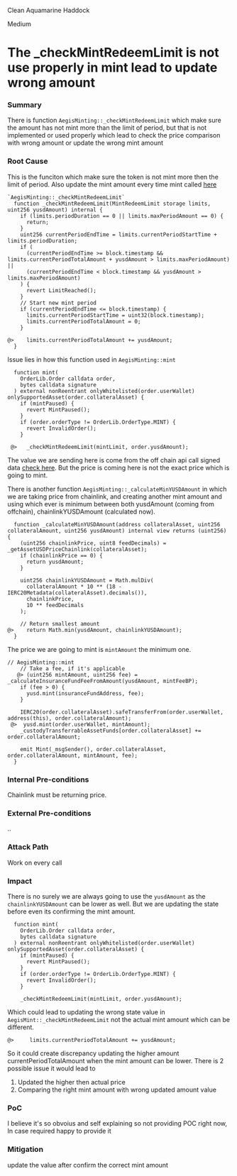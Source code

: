 Clean Aquamarine Haddock

Medium

# The _checkMintRedeemLimit is not use properly in mint lead to update wrong amount

### Summary

There is function `AegisMinting::_checkMintRedeemLimit` which make sure the amount has not mint more than the limit of period, but that is not implemented or used properly which lead to check the price comparison with wrong amount or update the wrong mint amount


### Root Cause

This is the funciton which make sure the token is not mint more then the limit of period. Also update the mint amount every time mint called [here](https://github.com/sherlock-audit/2025-04-aegis-op-grant/blob/main/aegis-contracts/contracts/AegisMinting.sol#L785)
```solidity
`AegisMinting::_checkMintRedeemLimit`
  function _checkMintRedeemLimit(MintRedeemLimit storage limits, uint256 yusdAmount) internal {
    if (limits.periodDuration == 0 || limits.maxPeriodAmount == 0) {
      return;
    }
    uint256 currentPeriodEndTime = limits.currentPeriodStartTime + limits.periodDuration;
    if (
      (currentPeriodEndTime >= block.timestamp && limits.currentPeriodTotalAmount + yusdAmount > limits.maxPeriodAmount) ||
      (currentPeriodEndTime < block.timestamp && yusdAmount > limits.maxPeriodAmount)
    ) {
      revert LimitReached();
    }
    // Start new mint period
    if (currentPeriodEndTime <= block.timestamp) {
      limits.currentPeriodStartTime = uint32(block.timestamp);
      limits.currentPeriodTotalAmount = 0;
    }

@>    limits.currentPeriodTotalAmount += yusdAmount;
  }
```

Issue lies in how this function used in `AegisMinting::mint` 
```solidity
  function mint(
    OrderLib.Order calldata order,
    bytes calldata signature
  ) external nonReentrant onlyWhitelisted(order.userWallet) onlySupportedAsset(order.collateralAsset) {
    if (mintPaused) {
      revert MintPaused();
    }
    if (order.orderType != OrderLib.OrderType.MINT) {
      revert InvalidOrder();
    }

 @>   _checkMintRedeemLimit(mintLimit, order.yusdAmount);
```

The value we are sending here is come from the off chain api call signed data [check here](https://github.com/Aegis-im/aegis-contracts/blob/master/docs/mint-redeem.md). But the price is coming here is not the exact price which is going to mint.

There is another function `AegisMinting::_calculateMinYUSDAmount` in which we are taking price from chainlink, and creating another mint amount and using which ever is minimum between both yusdAmount (coming from offchain), chainlinkYUSDAmount (calculated now).
```solidity
  function _calculateMinYUSDAmount(address collateralAsset, uint256 collateralAmount, uint256 yusdAmount) internal view returns (uint256) {
    (uint256 chainlinkPrice, uint8 feedDecimals) = _getAssetUSDPriceChainlink(collateralAsset);
    if (chainlinkPrice == 0) {
      return yusdAmount;
    }

    uint256 chainlinkYUSDAmount = Math.mulDiv(
      collateralAmount * 10 ** (18 - IERC20Metadata(collateralAsset).decimals()),
      chainlinkPrice,
      10 ** feedDecimals
    );

    // Return smallest amount
@>    return Math.min(yusdAmount, chainlinkYUSDAmount);
  }
```

The price we are going to mint is `mintAmount` the minimum one.
```solidity
// AegisMinting::mint
    // Take a fee, if it's applicable
   @> (uint256 mintAmount, uint256 fee) = _calculateInsuranceFundFeeFromAmount(yusdAmount, mintFeeBP);
    if (fee > 0) {
      yusd.mint(insuranceFundAddress, fee);
    }

    IERC20(order.collateralAsset).safeTransferFrom(order.userWallet, address(this), order.collateralAmount);
 @>  yusd.mint(order.userWallet, mintAmount);
    _custodyTransferrableAssetFunds[order.collateralAsset] += order.collateralAmount;

    emit Mint(_msgSender(), order.collateralAsset, order.collateralAmount, mintAmount, fee);
  }
```


### Internal Pre-conditions

Chainlink must be returning price.

### External Pre-conditions

..

### Attack Path

Work on every call

### Impact

There is no surely we are always going to use the `yusdAmount` as the `chainlinkYUSDAmount` can be lower as well. But we are updating the state before even its confirming the mint amount.
```solidity
  function mint(
    OrderLib.Order calldata order,
    bytes calldata signature
  ) external nonReentrant onlyWhitelisted(order.userWallet) onlySupportedAsset(order.collateralAsset) {
    if (mintPaused) {
      revert MintPaused();
    }
    if (order.orderType != OrderLib.OrderType.MINT) {
      revert InvalidOrder();
    }

    _checkMintRedeemLimit(mintLimit, order.yusdAmount);
```
Which could lead to updating the wrong state value in `AegisMint::_checkMintRedeemLimit` not the actual mint amount which can be different.
```solidity
@>     limits.currentPeriodTotalAmount += yusdAmount;
```
So it could create discrepancy updating the higher amount currentPeriodTotalAmount when the mint amount can be lower. 
There is 2 possible issue it would lead to
1) Updated the higher then actual price
2) Comparing the right mint amount with wrong updated amount value


### PoC

I believe it's so obvoius and self explaining so not providing POC right now, In case required happy to provide it 


### Mitigation

update the value after confirm the correct mint amount